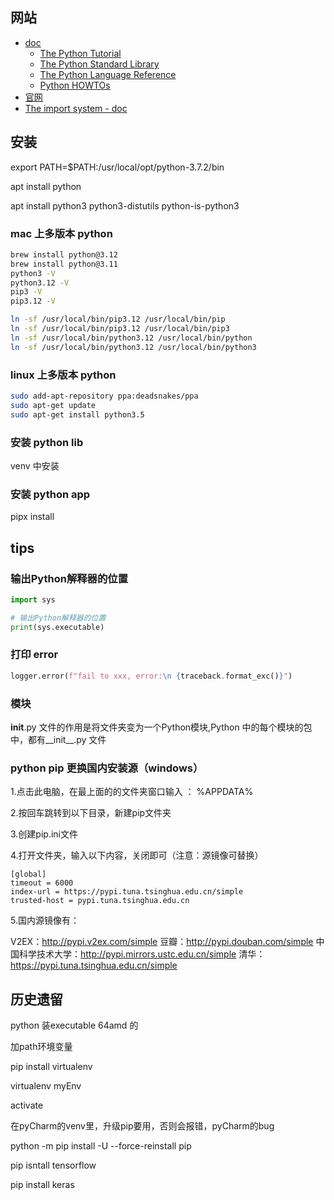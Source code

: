 
## 网站

- [doc](https://docs.python.org/)
  - [The Python Tutorial](https://docs.python.org/3/tutorial/index.html)
  - [The Python Standard Library](https://docs.python.org/3/library/index.html)
  - [The Python Language Reference](https://docs.python.org/3/reference/index.html)
  - [Python HOWTOs](https://docs.python.org/3/howto/index.html)
- [官网](https://www.python.org/)
- [The import system - doc](https://docs.python.org/3/reference/import.html)


## 安装

export PATH=$PATH:/usr/local/opt/python-3.7.2/bin

apt install python

apt install python3 python3-distutils python-is-python3

### mac 上多版本 python

```bash
brew install python@3.12
brew install python@3.11
python3 -V
python3.12 -V
pip3 -V
pip3.12 -V

ln -sf /usr/local/bin/pip3.12 /usr/local/bin/pip
ln -sf /usr/local/bin/pip3.12 /usr/local/bin/pip3
ln -sf /usr/local/bin/python3.12 /usr/local/bin/python
ln -sf /usr/local/bin/python3.12 /usr/local/bin/python3
```


### linux 上多版本 python

```bash
sudo add-apt-repository ppa:deadsnakes/ppa
sudo apt-get update
sudo apt-get install python3.5
```

### 安装 python lib

venv 中安装

### 安装 python app

pipx install



## tips

### 输出Python解释器的位置

```python
import sys

# 输出Python解释器的位置
print(sys.executable)
```

### 打印 error

```python
logger.error(f"fail to xxx, error:\n {traceback.format_exc()}")
```

### 模块

__init__.py 文件的作用是将文件夹变为一个Python模块,Python 中的每个模块的包中，都有__init__.py 文件


### python pip 更换国内安装源（windows）

1.点击此电脑，在最上面的的文件夹窗口输入 ： %APPDATA%

2.按回车跳转到以下目录，新建pip文件夹

3.创建pip.ini文件

4.打开文件夹，输入以下内容，关闭即可（注意：源镜像可替换）

```
[global]
timeout = 6000
index-url = https://pypi.tuna.tsinghua.edu.cn/simple
trusted-host = pypi.tuna.tsinghua.edu.cn
```

5.国内源镜像有：

V2EX：http://pypi.v2ex.com/simple
豆瓣：http://pypi.douban.com/simple
中国科学技术大学：http://pypi.mirrors.ustc.edu.cn/simple
清华：https://pypi.tuna.tsinghua.edu.cn/simple




## 历史遗留

python 装executable 64amd 的

加path环境变量

pip install virtualenv

virtualenv myEnv

activate

在pyCharm的venv里，升级pip要用，否则会报错，pyCharm的bug

​python -m pip install -U --force-reinstall pip

pip isntall tensorflow

pip install keras
